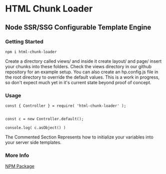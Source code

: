 # HTML Chunk Loader

## Node SSR/SSG Configurable Template Engine

### Getting Started

    npm i html-chunk-loader

Create a directory called views/ and inside it create layout/ and page/ insert your chunks into these folders. Check the views directory in our github repository for an example setup. You can also create an hp.config.js file in the root directory to override the default values. This is a work in progress, so don't expect much yet in it's current state beyond proof of concept.  


### Usage

    const { Controller } = require( 'html-chunk-loader' );


    const c = new Controller.default();

    console.log( c.asObject() )
The Commented Section Represents how to initialize your variables into your server side templates. 

### More Info
[NPM Package](https://www.npmjs.com/package/html-chunk-loader)